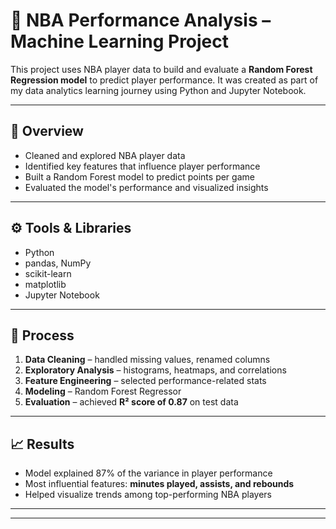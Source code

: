 # 🏀 NBA Performance Analysis – Machine Learning Project

This project uses NBA player data to build and evaluate a **Random Forest Regression model** to predict player performance. It was created as part of my data analytics learning journey using Python and Jupyter Notebook.

---

## 📌 Overview

- Cleaned and explored NBA player data  
- Identified key features that influence player performance  
- Built a Random Forest model to predict points per game  
- Evaluated the model's performance and visualized insights

---

## ⚙️ Tools & Libraries

- Python  
- pandas, NumPy  
- scikit-learn  
- matplotlib  
- Jupyter Notebook  

---

## 🧪 Process

1. **Data Cleaning** – handled missing values, renamed columns  
2. **Exploratory Analysis** – histograms, heatmaps, and correlations  
3. **Feature Engineering** – selected performance-related stats  
4. **Modeling** – Random Forest Regressor  
5. **Evaluation** – achieved **R² score of 0.87** on test data

---

## 📈 Results

- Model explained 87% of the variance in player performance  
- Most influential features: **minutes played, assists, and rebounds**  
- Helped visualize trends among top-performing NBA players

---


---
